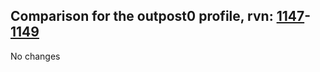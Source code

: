 ## Comparison for the outpost0 profile, rvn: [1147](https://github.com/PRO100KatYT/FortniteProfileRevisions/tree/main/profiles/outpost0/1147%20outpost0.json)-[1149](https://github.com/PRO100KatYT/FortniteProfileRevisions/tree/main/profiles/outpost0/1149%20outpost0.json)

No changes
